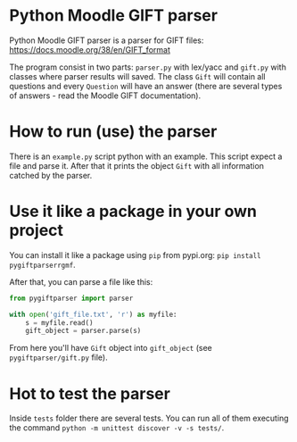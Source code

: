# Python Moodle GIFT parser
Python Moodle GIFT parser is a parser for GIFT files: https://docs.moodle.org/38/en/GIFT_format

The program consist in two parts: `parser.py` with lex/yacc and `gift.py` with classes where parser results will saved. The class `Gift` will contain all questions and every `Question` will have an answer (there are several types of answers - read the Moodle GIFT documentation).

# How to run (use) the parser
There is an `example.py` script python with an example. This script expect a file and parse it. After that it prints the object `Gift` with all information catched by the parser.

# Use it like a package in your own project
You can install it like a package using `pip` from pypi.org: `pip install pygiftparserrgmf`.

After that, you can parse a file like this:

```python
from pygiftparser import parser

with open('gift_file.txt', 'r') as myfile:
    s = myfile.read()
    gift_object = parser.parse(s)
```

From here you'll have `Gift` object into `gift_object` (see `pygiftparser/gift.py` file).

# Hot to test the parser
Inside `tests` folder there are several tests. You can run all of them executing the command `python -m unittest discover -v -s tests/`.
